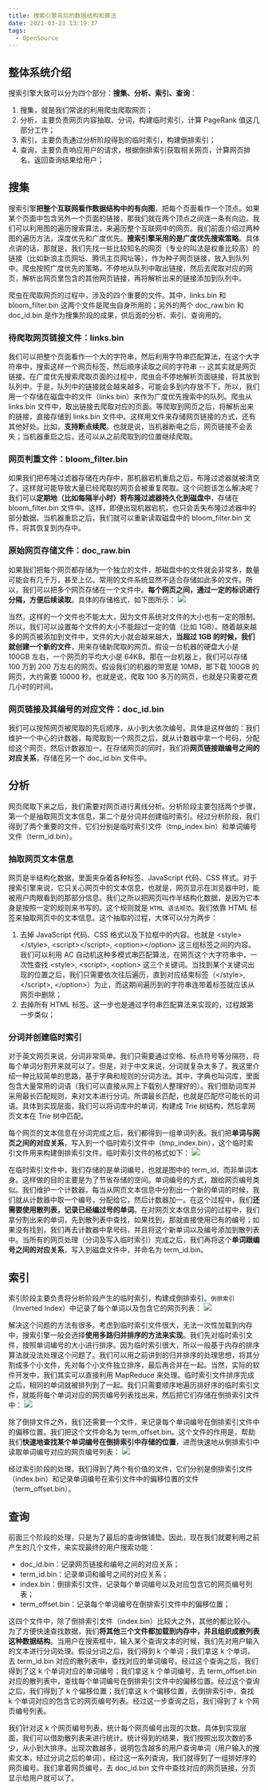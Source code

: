 ```yaml
---
title: 搜索引擎背后的数据结构和算法
date: 2021-03-23 13:19:37
tags:
  - OpenSource
---
```

## 整体系统介绍
搜索引擎大致可以分为四个部分：**搜集、分析、索引、查询**：
1. 搜集，就是我们常说的利用爬虫爬取网页；
2. 分析，主要负责网页内容抽取、分词，构建临时索引，计算 PageRank 值这几部分工作；
3. 索引，主要负责通过分析阶段得到的临时索引，构建倒排索引；
4. 查询，主要负责响应用户的请求，根据倒排索引获取相关网页，计算网页排名，返回查询结果给用户；

## 搜集
搜索引擎**把整个互联网看作数据结构中的有向图**，把每个页面看作一个顶点。如果某个页面中包含另外一个页面的链接，那我们就在两个顶点之间连一条有向边。我们可以利用图的遍历搜索算法，来遍历整个互联网中的网页。我们前面介绍过两种图的遍历方法，深度优先和广度优先。**搜索引擎采用的是广度优先搜索策略**。具体点讲的话，那就是，我们先找一些比较知名的网页（专业的叫法是权重比较高）的链接（比如新浪主页网址、腾讯主页网址等），作为种子网页链接，放入到队列中。爬虫按照广度优先的策略，不停地从队列中取出链接，然后去爬取对应的网页，解析出网页里包含的其他网页链接，再将解析出来的链接添加到队列中。

爬虫在爬取网页的过程中，涉及的四个重要的文件。其中，links.bin 和 bloom_filter.bin 这两个文件是爬虫自身所用的；另外的两个 doc_raw.bin 和 doc_id.bin 是作为搜集阶段的成果，供后面的分析、索引、查询用的。

### 待爬取网页链接文件：links.bin
我们可以把整个页面看作一个大的字符串，然后利用字符串匹配算法，在这个大字符串中，搜索这样一个网页标签，然后顺序读取之间的字符串 -- 这其实就是网页链接。在广度优先搜索爬取页面的过程中，爬虫会不停地解析页面链接，将其放到队列中。于是，队列中的链接就会越来越多，可能会多到内存放不下。所以，我们用一个存储在磁盘中的文件（links.bin）来作为广度优先搜索中的队列。爬虫从 links.bin 文件中，取出链接去爬取对应的页面。等爬取到网页之后，将解析出来的链接，直接存储到 links.bin 文件中。这样用文件来存储网页链接的方式，还有其他好处。比如，**支持断点续爬**。也就是说，当机器断电之后，网页链接不会丢失；当机器重启之后，还可以从之前爬取到的位置继续爬取。
<!--more-->

### 网页判重文件：bloom_filter.bin
如果我们把布隆过滤器存储在内存中，那机器宕机重启之后，布隆过滤器就被清空了。这样就可能导致大量已经爬取的网页会被重复爬取。这个问题该怎么解决呢？我们可以**定期地（比如每隔半小时）将布隆过滤器持久化到磁盘中**，存储在 bloom_filter.bin 文件中。这样，即便出现机器宕机，也只会丢失布隆过滤器中的部分数据。当机器重启之后，我们就可以重新读取磁盘中的 bloom_filter.bin 文件，将其恢复到内存中。

### 原始网页存储文件：doc_raw.bin
如果我们把每个网页都存储为一个独立的文件，那磁盘中的文件就会非常多，数量可能会有几千万，甚至上亿。常用的文件系统显然不适合存储如此多的文件。所以，我们可以把多个网页存储在一个文件中。**每个网页之间，通过一定的标识进行分隔，方便后续读取**。具体的存储格式，如下图所示：
![](https://raw.githubusercontent.com/snlndod/mPOST/master/OpenSource/geek/02.png)

当然，这样的一个文件也不能太大，因为文件系统对文件的大小也有一定的限制。所以，我们可以设置每个文件的大小不能超过一定的值（比如 1GB）。随着越来越多的网页被添加到文件中，文件的大小就会越来越大，**当超过 1GB 的时候，我们就创建一个新的文件**，用来存储新爬取的网页。假设一台机器的硬盘大小是 100GB 左右，一个网页的平均大小是 64KB。那在一台机器上，我们可以存储 100 万到 200 万左右的网页。假设我们的机器的带宽是 10MB，那下载 100GB 的网页，大约需要 10000 秒。也就是说，爬取 100 多万的网页，也就是只需要花费几小时的时间。

### 网页链接及其编号的对应文件：doc_id.bin
我们可以按照网页被爬取的先后顺序，从小到大依次编号。具体是这样做的：我们维护一个中心的计数器，每爬取到一个网页之后，就从计数器中拿一个号码，分配给这个网页，然后计数器加一。在存储网页的同时，我们将**网页链接跟编号之间的对应关系**，存储在另一个 doc_id.bin 文件中。

## 分析
网页爬取下来之后，我们需要对网页进行离线分析。分析阶段主要包括两个步骤，第一个是抽取网页文本信息，第二个是分词并创建临时索引。经过分析阶段，我们得到了两个重要的文件，它们分别是临时索引文件（tmp_index.bin）和单词编号文件（term_id.bin）。

### 抽取网页文本信息
网页是半结构化数据，里面夹杂着各种标签、JavaScript 代码、CSS 样式。对于搜索引擎来说，它只关心网页中的文本信息，也就是，网页显示在浏览器中时，能被用户肉眼看到的那部分信息。我们之所以把网页叫作半结构化数据，是因为它本身是按照一定的规则来书写的。这个规则就是 `HTML 语法规范`。我们依靠 HTML 标签来抽取网页中的文本信息。这个抽取的过程，大体可以分为两步：
1. 去掉 JavaScript 代码、CSS 格式以及下拉框中的内容。也就是 \<style\>\</style\>, \<script\>\</script\>, \<option\>\</option\> 这三组标签之间的内容。我们可以利用 AC 自动机这种多模式串匹配算法，在网页这个大字符串中，一次性查找 \<style\>, \<script\>, \<option\> 这三个关键词。当找到某个关键词出现的位置之后，我们只需要依次往后遍历，直到对应结束标签（\</style\>, \</script\>, \</option\>）为止，而这期间遍历到的字符串连带着标签就应该从网页中删除；
2. 去掉所有 HTML 标签。这一步也是通过字符串匹配算法来实现的，过程跟第一步类似；

### 分词并创建临时索引
对于英文网页来说，分词非常简单。我们只需要通过空格、标点符号等分隔符，将每个单词分割开来就可以了。但是，对于中文来说，分词就复杂太多了。我这里介绍一种比较简单的思路，基于字典和规则的分词方法。其中，字典也叫词库，里面包含大量常用的词语（我们可以直接从网上下载别人整理好的）。我们借助词库并采用最长匹配规则，来对文本进行分词。所谓最长匹配，也就是匹配尽可能长的词语。具体到实现层面，我们可以将词库中的单词，构建成 Trie 树结构，然后拿网页文本在 Trie 树中匹配。

每个网页的文本信息在分词完成之后，我们都得到一组单词列表。我们把**单词与网页之间的对应关系**，写入到一个临时索引文件中（tmp_index.bin），这个临时索引文件用来构建倒排索引文件。临时索引文件的格式如下：
![](https://raw.githubusercontent.com/snlndod/mPOST/master/OpenSource/geek/03.png)

在临时索引文件中，我们存储的是单词编号，也就是图中的 term_id，而非单词本身。这样做的目的主要是为了节省存储的空间。单词编号的方式，跟给网页编号类似。我们维护一个计数器，每当从网页文本信息中分割出一个新的单词的时候，我们就从计数器中取一个编号，分配给它，然后计数器加一。在这个过程中，我们**还需要使用散列表，记录已经编过号的单词**。在对网页文本信息分词的过程中，我们拿分割出来的单词，先到散列表中查找，如果找到，那就直接使用已有的编号；如果没有找到，我们再去计数器中拿号码，并且将这个新单词以及编号添加到散列表中。当所有的网页处理（分词及写入临时索引）完成之后，我们再将这个**单词跟编号之间的对应关系**，写入到磁盘文件中，并命名为 term_id.bin。

## 索引
索引阶段主要负责将分析阶段产生的临时索引，构建成倒排索引。`倒排索引`（Inverted Index）中记录了每个单词以及包含它的网页列表：
![](https://raw.githubusercontent.com/snlndod/mPOST/master/OpenSource/geek/04.png)

解决这个问题的方法有很多。考虑到临时索引文件很大，无法一次性加载到内存中，搜索引擎一般会选择**使用多路归并排序的方法来实现**。我们先对临时索引文件，按照单词编号的大小进行排序。因为临时索引很大，所以一般基于内存的排序算法就没法处理这个问题了。我们可以用之前讲到的归并排序的处理思想，将其分割成多个小文件，先对每个小文件独立排序，最后再合并在一起。当然，实际的软件开发中，我们其实可以直接利用 MapReduce 来处理。临时索引文件排序完成之后，相同的单词就被排列到了一起。我们只需要顺序地遍历排好序的临时索引文件，就能将每个单词对应的网页编号列表找出来，然后把它们存储在倒排索引文件中：
![](https://raw.githubusercontent.com/snlndod/mPOST/master/OpenSource/geek/05.png)

除了倒排文件之外，我们还需要一个文件，来记录每个单词编号在倒排索引文件中的偏移位置。我们把这个文件命名为 term_offset.bin。这个文件的作用是，帮助我们**快速地查找某个单词编号在倒排索引中存储的位置**，进而快速地从倒排索引中读取单词编号对应的网页编号列表：
![](https://raw.githubusercontent.com/snlndod/mPOST/master/OpenSource/geek/06.png)

经过索引阶段的处理，我们得到了两个有价值的文件，它们分别是倒排索引文件（index.bin）和记录单词编号在索引文件中的偏移位置的文件（term_offset.bin）。

## 查询
前面三个阶段的处理，只是为了最后的查询做铺垫。因此，现在我们就要利用之前产生的几个文件，来实现最终的用户搜索功能：
- doc_id.bin：记录网页链接和编号之间的对应关系；
- term_id.bin：记录单词和编号之间的对应关系；
- index.bin：倒排索引文件，记录每个单词编号以及对应包含它的网页编号列表；
- term_offset.bin：记录每个单词编号在倒排索引文件中的偏移位置；

这四个文件中，除了倒排索引文件（index.bin）比较大之外，其他的都比较小。为了方便快速查找数据，我们**将其他三个文件都加载到内存中，并且组织成散列表这种数据结构**。当用户在搜索框中，输入某个查询文本的时候，我们先对用户输入的文本进行分词处理。假设分词之后，我们得到 k 个单词；我们拿这 k 个单词，去 term_id.bin 对应的散列表中，查找对应的单词编号。经过这个查询之后，我们得到了这 k 个单词对应的单词编号；我们拿这 k 个单词编号，去 term_offset.bin 对应的散列表中，查找每个单词编号在倒排索引文件中的偏移位置。经过这个查询之后，我们得到了 k 个偏移位置；我们拿这 k 个偏移位置，去倒排索引中，查找 k 个单词对应的包含它的网页编号列表。经过这一步查询之后，我们得到了 k 个网页编号列表。

我们针对这 k 个网页编号列表，统计每个网页编号出现的次数。具体到实现层面，我们可以借助散列表来进行统计。统计得到的结果，我们按照出现次数的多少，从小到大排序。出现次数越多，说明包含越多的用户查询单词（用户输入的搜索文本，经过分词之后的单词）。经过这一系列查询，我们就得到了一组排好序的网页编号。我们拿着网页编号，去 doc_id.bin 文件中查找对应的网页链接，分页显示给用户就可以了。
